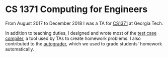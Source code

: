 # CS 1371 Computing for Engineers

From August 2017 to December 2018 I was a TA for
[CS1371](https://cs1371.gatech.edu) at Georgia Tech.

In addition to teaching duties, I designed and wrote most of the [test case
compiler](https://github.com/CS1371/homework-compiler/tree/master/TestCaseCompiler),
a tool used by TAs to create homework problems. I also contributed to
the [autograder](https://github.com/CS1371/autograder), which we used
to grade students' homework automatically.
